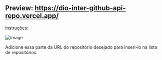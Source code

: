 ## Preview: https://dio-inter-github-api-repo.vercel.app/

Instruções:

![image](https://user-images.githubusercontent.com/101672271/206434853-842d3546-e7d7-4359-a026-1f7595f123c0.png)

Adicione essa parte da URL do repositório desejado para inseri-lo na lista de repositórios.
